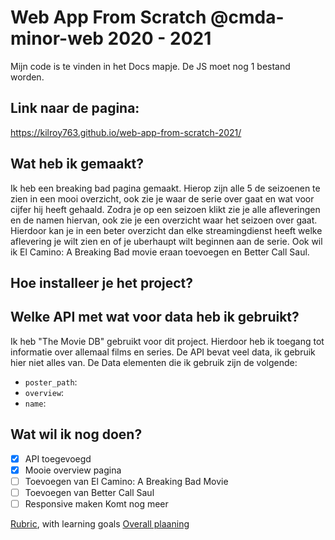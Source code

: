 # Web App From Scratch @cmda-minor-web 2020 - 2021

Mijn code is te vinden in het Docs mapje. De JS moet nog 1 bestand worden.

## Link naar de pagina:
https://kilroy763.github.io/web-app-from-scratch-2021/

## Wat heb ik gemaakt?
Ik heb een breaking bad pagina gemaakt. Hierop zijn alle 5 de seizoenen te zien in een mooi overzicht, ook zie je waar de serie over gaat en wat voor cijfer hij heeft gehaald. Zodra je op een seizoen klikt zie je alle afleveringen en de namen hiervan, ook zie je een overzicht waar het seizoen over gaat. Hierdoor kan je in een beter overzicht dan elke streamingdienst heeft welke aflevering je wilt zien en of je uberhaupt wilt beginnen aan de serie. Ook wil ik El Camino: A Breaking Bad movie eraan toevoegen en Better Call Saul. 

## Hoe installeer je het project?

## Welke API met wat voor data  heb ik gebruikt?
Ik heb "The Movie DB" gebruikt voor dit project. Hierdoor heb ik toegang tot informatie over allemaal films en series. De API bevat veel data, ik gebruik hier niet alles van. De Data elementen die ik gebruik zijn de volgende:
- `poster_path`: 
- `overview`: 
- `name`: 

## Wat wil ik nog doen?
- [x] API toegevoegd
- [x] Mooie overview pagina
- [ ] Toevoegen van El Camino: A Breaking Bad Movie
- [ ] Toevoegen van Better Call Saul
- [ ] Responsive maken
Komt nog meer

[Rubric](https://docs.google.com/spreadsheets/d/1vJJ4EhIqkefWj1nWFp0Pnvy1Kld-S2V3qwZgC6XQO0c/edit?usp=sharing), with learning goals
[Overall plaaning](https://teams.microsoft.com/l/file/95EAEC95-4AB8-4E62-A810-2445969460B6?tenantId=0907bb1e-21fc-476f-8843-02d09ceb59a7&fileType=xlsx&objectUrl=https%3A%2F%2Ficthva.sharepoint.com%2Fsites%2FFDMCI_EDU__CMD20_21_Minor_Web_5i7j73jt%2FShared%20Documents%2F02%20-%20Web%20App%20From%20Scratch%2FWAFS%202021%20Planning.xlsx&baseUrl=https%3A%2F%2Ficthva.sharepoint.com%2Fsites%2FFDMCI_EDU__CMD20_21_Minor_Web_5i7j73jt&serviceName=teams&threadId=19:9bd8abc7b32c4e0196ddbaae12cf8e79@thread.tacv2&groupId=5d001f9a-0a4b-4768-92b1-0f1768328ba3)


<!-- Add a link to your live demo in Github Pages 🌐-->

<!-- ☝️ replace this description with a description of your own work -->

<!-- replace the code in the /docs folder with your own, so you can showcase your work with GitHub Pages 🌍 -->

<!-- Add a nice poster image here at the end of the week, showing off your shiny frontend 📸 -->

<!-- Maybe a table of contents here? 📚 -->

<!-- How about a section that describes how to install this project? 🤓 -->

<!-- ...but how does one use this project? What are its features 🤔 -->

<!-- What external data source is featured in your project and what are its properties 🌠 -->

<!-- Maybe a checklist of done stuff and stuff still on your wishlist? ✅ -->

<!-- How about a license here? 📜 (or is it a licence?) 🤷 -->
